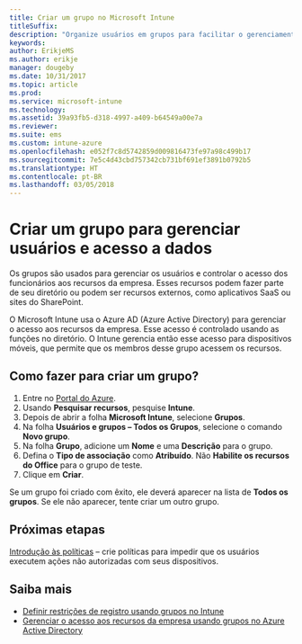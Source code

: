 ```yaml
---
title: Criar um grupo no Microsoft Intune
titleSuffix: 
description: "Organize usuários em grupos para facilitar o gerenciamento das políticas e dos aplicativos que eles possam acessar."
keywords: 
author: ErikjeMS
ms.author: erikje
manager: dougeby
ms.date: 10/31/2017
ms.topic: article
ms.prod: 
ms.service: microsoft-intune
ms.technology: 
ms.assetid: 39a93fb5-d318-4997-a409-b64549a00e7a
ms.reviewer: 
ms.suite: ems
ms.custom: intune-azure
ms.openlocfilehash: e052f7c8d5742859d009816473fe97a98c499b17
ms.sourcegitcommit: 7e5c4d43cbd757342cb731bf691ef3891b0792b5
ms.translationtype: HT
ms.contentlocale: pt-BR
ms.lasthandoff: 03/05/2018
---
```

# <a name="create-a-group-to-manage-your-users-and-data-access"></a>Criar um grupo para gerenciar usuários e acesso a dados

Os grupos são usados para gerenciar os usuários e controlar o acesso dos funcionários aos recursos da empresa. Esses recursos podem fazer parte de seu diretório ou podem ser recursos externos, como aplicativos SaaS ou sites do SharePoint.

O Microsoft Intune usa o Azure AD (Azure Active Directory) para gerenciar o acesso aos recursos da empresa. Esse acesso é controlado usando as funções no diretório. O Intune gerencia então esse acesso para dispositivos móveis, que permite que os membros desse grupo acessem os recursos.

## <a name="how-do-i-create-a-group"></a>Como fazer para criar um grupo?

1. Entre no [Portal do Azure](https://portal.azure.com).
2. Usando **Pesquisar recursos**, pesquise **Intune**.
3. Depois de abrir a folha **Microsoft Intune**, selecione **Grupos**.
4. Na folha **Usuários e grupos – Todos os Grupos**, selecione o comando **Novo grupo**.
5. Na folha **Grupo**, adicione um **Nome** e uma **Descrição** para o grupo.
6. Defina o **Tipo de associação** como **Atribuído**. Não **Habilite os recursos do Office** para o grupo de teste.
7. Clique em **Criar**.

Se um grupo foi criado com êxito, ele deverá aparecer na lista de **Todos os grupos**. Se ele não aparecer, tente criar um outro grupo.

## <a name="next-steps"></a>Próximas etapas

[Introdução às políticas](get-started-policies.md) – crie políticas para impedir que os usuários executem ações não autorizadas com seus dispositivos.

## <a name="learn-more"></a>Saiba mais

* [Definir restrições de registro usando grupos no Intune](groups-add.md)
* [Gerenciar o acesso aos recursos da empresa usando grupos no Azure Active Directory](https://docs.microsoft.com/azure/active-directory/active-directory-manage-groups)
